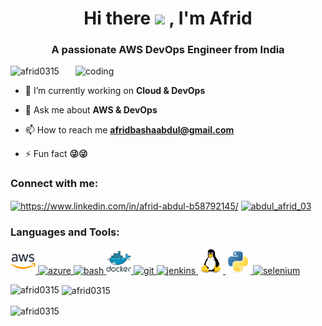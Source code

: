 <h1 align="center">Hi there <img src="https://media.giphy.com/media/hvRJCLFzcasrR4ia7z/giphy.gif" width="40"> </samp>, I'm Afrid</h1>
<h3 align="center">A passionate AWS DevOps Engineer from India</h3>
<img align="right" alt="coding" width="400" src="https://user-images.githubusercontent.com/55389276/140866485-8fb1c876-9a8f-4d6a-98dc-08c4981eaf70.gif">
<p align="left"> <img src="https://komarev.com/ghpvc/?username=afrid0315&label=Profile%20views&color=0e75b6&style=flat" alt="afrid0315" /> </p>

- 🔭 I’m currently working on **Cloud & DevOps**

- 💬 Ask me about **AWS & DevOps**

- 📫 How to reach me **afridbashaabdul@gmail.com**

- ⚡ Fun fact **😜😜**

<h3 align="left">Connect with me:</h3>
<p align="left">
<a href="https://linkedin.com/in/https://www.linkedin.com/in/afrid-abdul-b58792145/" target="blank"><img align="center" src="https://raw.githubusercontent.com/rahuldkjain/github-profile-readme-generator/master/src/images/icons/Social/linked-in-alt.svg" alt="https://www.linkedin.com/in/afrid-abdul-b58792145/" height="30" width="40" /></a>
<a href="https://instagram.com/abdul_afrid_03" target="blank"><img align="center" src="https://raw.githubusercontent.com/rahuldkjain/github-profile-readme-generator/master/src/images/icons/Social/instagram.svg" alt="abdul_afrid_03" height="30" width="40" /></a>
</p>

<h3 align="left">Languages and Tools:</h3>
<p align="left"> <a href="https://aws.amazon.com" target="_blank" rel="noreferrer"> <img src="https://raw.githubusercontent.com/devicons/devicon/master/icons/amazonwebservices/amazonwebservices-original-wordmark.svg" alt="aws" width="40" height="40"/> </a> <a href="https://azure.microsoft.com/en-in/" target="_blank" rel="noreferrer"> <img src="https://www.vectorlogo.zone/logos/microsoft_azure/microsoft_azure-icon.svg" alt="azure" width="40" height="40"/> </a> <a href="https://www.gnu.org/software/bash/" target="_blank" rel="noreferrer"> <img src="https://www.vectorlogo.zone/logos/gnu_bash/gnu_bash-icon.svg" alt="bash" width="40" height="40"/> </a> <a href="https://www.docker.com/" target="_blank" rel="noreferrer"> <img src="https://raw.githubusercontent.com/devicons/devicon/master/icons/docker/docker-original-wordmark.svg" alt="docker" width="40" height="40"/> </a> <a href="https://git-scm.com/" target="_blank" rel="noreferrer"> <img src="https://www.vectorlogo.zone/logos/git-scm/git-scm-icon.svg" alt="git" width="40" height="40"/> </a> <a href="https://www.jenkins.io" target="_blank" rel="noreferrer"> <img src="https://www.vectorlogo.zone/logos/jenkins/jenkins-icon.svg" alt="jenkins" width="40" height="40"/> </a> <a href="https://www.linux.org/" target="_blank" rel="noreferrer"> <img src="https://raw.githubusercontent.com/devicons/devicon/master/icons/linux/linux-original.svg" alt="linux" width="40" height="40"/> </a> <a href="https://www.python.org" target="_blank" rel="noreferrer"> <img src="https://raw.githubusercontent.com/devicons/devicon/master/icons/python/python-original.svg" alt="python" width="40" height="40"/> </a> <a href="https://www.selenium.dev" target="_blank" rel="noreferrer"> <img src="https://raw.githubusercontent.com/detain/svg-logos/780f25886640cef088af994181646db2f6b1a3f8/svg/selenium-logo.svg" alt="selenium" width="40" height="40"/> </a> </p>

<p><img align="left" src="https://github-readme-stats.vercel.app/api/top-langs?username=afrid0315&show_icons=true&locale=en&layout=compact" alt="afrid0315" /></p>

<p>&nbsp;<img align="center" src="https://github-readme-stats.vercel.app/api?username=afrid0315&show_icons=true&locale=en" alt="afrid0315" /></p>

<p><img align="center" src="https://github-readme-streak-stats.herokuapp.com/?user=afrid0315&" alt="afrid0315" /></p>
